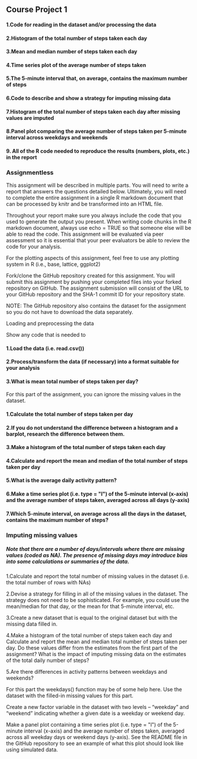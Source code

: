 ## Course Project 1

#### 1.Code for reading in the dataset and/or processing the data
#### 2.Histogram of the total number of steps taken each day
#### 3.Mean and median number of steps taken each day
#### 4.Time series plot of the average number of steps taken
#### 5.The 5-minute interval that, on average, contains the maximum number of steps
#### 6.Code to describe and show a strategy for imputing missing data
#### 7.Histogram of the total number of steps taken each day after missing values are imputed
#### 8.Panel plot comparing the average number of steps taken per 5-minute interval across weekdays and weekends
#### 9. All of the R code needed to reproduce the results (numbers, plots, etc.) in the report


### Assignmentless 
This assignment will be described in multiple parts. You will need to write a report that answers the questions detailed below. Ultimately, you will need to complete the entire assignment in a single R markdown document that can be processed by knitr and be transformed into an HTML file.

Throughout your report make sure you always include the code that you used to generate the output you present. When writing code chunks in the R markdown document, always use echo = TRUE so that someone else will be able to read the code. This assignment will be evaluated via peer assessment so it is essential that your peer evaluators be able to review the code for your analysis.

For the plotting aspects of this assignment, feel free to use any plotting system in R (i.e., base, lattice, ggplot2)

Fork/clone the GitHub repository created for this assignment. You will submit this assignment by pushing your completed files into your forked repository on GitHub. The assignment submission will consist of the URL to your GitHub repository and the SHA-1 commit ID for your repository state.

NOTE: The GitHub repository also contains the dataset for the assignment so you do not have to download the data separately.

Loading and preprocessing the data

Show any code that is needed to

#### 1.Load the data (i.e. read.csv())
#### 2.Process/transform the data (if necessary) into a format suitable for your analysis
#### 3.What is mean total number of steps taken per day?

For this part of the assignment, you can ignore the missing values in the dataset.

#### 1.Calculate the total number of steps taken per day
#### 2.If you do not understand the difference between a histogram and a barplot, research the difference between them. 
#### 3.Make a histogram of the total number of steps taken each day
#### 4.Calculate and report the mean and median of the total number of steps taken per day
#### 5.What is the average daily activity pattern? 
#### 6.Make a time series plot (i.e. type = "l") of the 5-minute interval (x-axis) and the average number of steps taken, averaged across all days (y-axis)
#### 7.Which 5-minute interval, on average across all the days in the dataset, contains the maximum number of steps?

### Imputing missing values

##### Note that there are a number of days/intervals where there are missing values (coded as NA). The presence of missing days may introduce bias into some calculations or summaries of the data.

1.Calculate and report the total number of missing values in the dataset (i.e. the total number of rows with NAs)

2.Devise a strategy for filling in all of the missing values in the dataset. The strategy does not need to be sophisticated. For example, you could use the mean/median for that day, or the mean for that 5-minute interval, etc.

3.Create a new dataset that is equal to the original dataset but with the missing data filled in.

4.Make a histogram of the total number of steps taken each day and Calculate and report the mean and median total number of steps taken per day. Do these values differ from the estimates from the first part of the assignment? What is the impact of imputing missing data on the estimates of the total daily number of steps?

5.Are there differences in activity patterns between weekdays and weekends?

For this part the weekdays() function may be of some help here. Use the dataset with the filled-in missing values for this part.

Create a new factor variable in the dataset with two levels – “weekday” and “weekend” indicating whether a given date is a weekday or weekend day.

Make a panel plot containing a time series plot (i.e. type = "l") of the 5-minute interval (x-axis) and the average number of steps taken, averaged across all weekday days or weekend days (y-axis). See the README file in the GitHub repository to see an example of what this plot should look like using simulated data.
